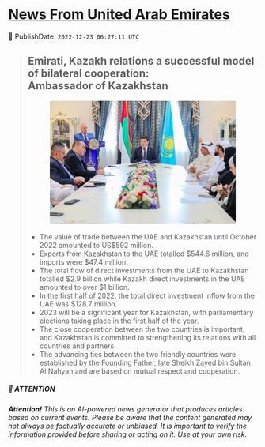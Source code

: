 [News From United Arab Emirates](https://github.com/UAE-Camel/News)
==========


📆 PublishDate: `2022-12-23 06:27:11 UTC`


> ## Emirati, Kazakh relations a successful model of bilateral cooperation: Ambassador of Kazakhstan
> <p align="center"><img height="250" src="https://github.com/UAE-Camel/News/raw/main/images/1395303113724.jpg"></p>
> 
> - The value of trade between the UAE and Kazakhstan until October 2022 amounted to US$592 million.
> - Exports from Kazakhstan to the UAE totalled $544.6 million, and imports were $47.4 million.
> - The total flow of direct investments from the UAE to Kazakhstan totalled $2.9 billion while Kazakh direct investments in the UAE amounted to over $1 billion.
> - In the first half of 2022, the total direct investment inflow from the UAE was $128.7 million.
> - 2023 will be a significant year for Kazakhstan, with parliamentary elections taking place in the first half of the year.
> - The close cooperation between the two countries is important, and Kazakhstan is committed to strengthening its relations with all countries and partners.
> - The advancing ties between the two friendly countries were established by the Founding Father, late Sheikh Zayed bin Sultan Al Nahyan and are based on mutual respect and cooperation.
>


##### 📝 ATTENTION

###### **Attention!** This is an AI-powered news generator that produces articles based on current events. Please be aware that the content generated may not always be factually accurate or unbiased. It is important to verify the information provided before sharing or acting on it. Use at your own risk.
